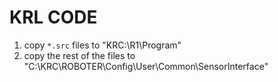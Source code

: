 # KRL CODE

1. copy `*.src` files to "KRC:\R1\Program"
2. copy the rest of the files to "C:\KRC\ROBOTER\Config\User\Common\SensorInterface"

